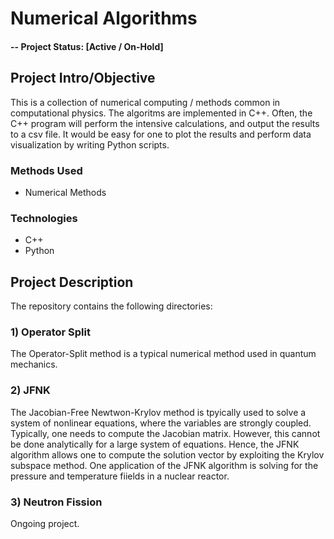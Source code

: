 # Numerical Algorithms

#### -- Project Status: [Active / On-Hold]

## Project Intro/Objective

This is a collection of numerical computing / methods common in computational physics. The algoritms are implemented in C++. Often, the C++ program will perform the intensive calculations, and output the results to a csv file. It would be easy for one to plot the results and perform data visualization by writing Python scripts.


### Methods Used
* Numerical Methods

### Technologies
* C++
* Python


## Project Description

The repository contains the following directories:

### 1) Operator Split

The Operator-Split method is a typical numerical method used in quantum mechanics.


### 2) JFNK

The Jacobian-Free Newtwon-Krylov method is tpyically used to solve a system of nonlinear equations, where the variables are strongly coupled. Typically, one needs to compute the Jacobian matrix. However, this cannot be done analytically for a large system of equations. Hence, the JFNK algorithm allows one to compute the solution vector by exploiting the Krylov subspace method. One application of the JFNK algorithm is solving for the pressure and temperature fiields in a nuclear reactor. 



### 3) Neutron Fission

Ongoing project. 


